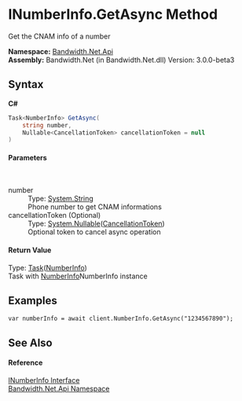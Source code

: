 ﻿# INumberInfo.GetAsync Method 
 

Get the CNAM info of a number

**Namespace:**&nbsp;<a href ="N_Bandwidth_Net_Api.md">Bandwidth.Net.Api</a><br />**Assembly:**&nbsp;Bandwidth.Net (in Bandwidth.Net.dll) Version: 3.0.0-beta3

## Syntax

**C#**<br />
``` C#
Task<NumberInfo> GetAsync(
	string number,
	Nullable<CancellationToken> cancellationToken = null
)
```


#### Parameters
&nbsp;<dl><dt>number</dt><dd>Type: <a href="http://msdn2.microsoft.com/en-us/library/s1wwdcbf" target="_blank">System.String</a><br />Phone number to get CNAM informations</dd><dt>cancellationToken (Optional)</dt><dd>Type: <a href="http://msdn2.microsoft.com/en-us/library/b3h38hb0" target="_blank">System.Nullable</a>(<a href="http://msdn2.microsoft.com/en-us/library/dd384802" target="_blank">CancellationToken</a>)<br />Optional token to cancel async operation</dd></dl>

#### Return Value
Type: <a href="http://msdn2.microsoft.com/en-us/library/dd321424" target="_blank">Task</a>(<a href ="T_Bandwidth_Net_Api_NumberInfo.md">NumberInfo</a>)<br />Task with <a href ="T_Bandwidth_Net_Api_NumberInfo.md">NumberInfo</a>NumberInfo instance

## Examples

```
var numberInfo = await client.NumberInfo.GetAsync("1234567890");
```


## See Also


#### Reference
<a href ="T_Bandwidth_Net_Api_INumberInfo.md">INumberInfo Interface</a><br /><a href ="N_Bandwidth_Net_Api.md">Bandwidth.Net.Api Namespace</a><br />